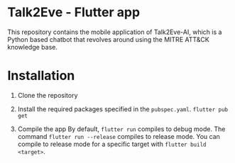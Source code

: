 # Talk2Eve - Flutter app

This repository contains the mobile application of Talk2Eve-AI, which is a Python based chatbot that revolves around using the MITRE ATT&CK knowledge base.

# Installation
1. Clone the repository
  
2. Install the required packages specified in the `pubspec.yaml`.
```flutter pub get```

3. Compile the app
By default, ```flutter run``` compiles to debug mode.
The command ```flutter run --release``` compiles to release mode.
You can compile to release mode for a specific target with ```flutter build <target>```.

